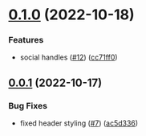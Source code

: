 # [0.1.0](https://github.com/thecyberworld/ThecyberX/compare/v0.0.1...v0.1.0) (2022-10-18)


### Features

* social handles ([#12](https://github.com/thecyberworld/ThecyberX/issues/12)) ([cc71ff0](https://github.com/thecyberworld/ThecyberX/commit/cc71ff05da906f90fe89f0c7f5c7ddd221001df4))



## [0.0.1](https://github.com/thecyberworld/ThecyberX/compare/ac5d336cffa2f466888c0947ca727e6ce43e4bf2...v0.0.1) (2022-10-17)


### Bug Fixes

* fixed header styling ([#7](https://github.com/thecyberworld/ThecyberX/issues/7)) ([ac5d336](https://github.com/thecyberworld/ThecyberX/commit/ac5d336cffa2f466888c0947ca727e6ce43e4bf2))



